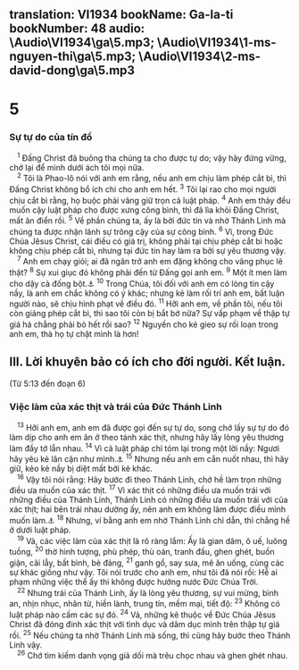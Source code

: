translation: VI1934
bookName: Ga-la-ti 
bookNumber: 48
audio: \Audio\VI1934\ga\5.mp3; \Audio\VI1934\1-ms-nguyen-thi\ga\5.mp3; \Audio\VI1934\2-ms-david-dong\ga\5.mp3
-------

<div class="title"><h1>5</h1><h3>Sự tự do của tín đồ</h3></div>
<span class="verse ga_5_1"> <sup>1</sup> Đấng Christ đã buông tha chúng ta cho được tự do; vậy hãy đứng vững, chớ lại để mình dưới ách tôi mọi nữa. <br/></span>
<span class="verse ga_5_2"> <sup>2</sup> Tôi là Phao-lô nói với anh em rằng, nếu anh em chịu làm phép cắt bì, thì Đấng Christ không bổ ích chi cho anh em hết. </span>
<span class="verse ga_5_3"><sup>3</sup> Tôi lại rao cho mọi người chịu cắt bì rằng, họ buộc phải vâng giữ trọn cả luật pháp. </span>
<span class="verse ga_5_4"><sup>4</sup> Anh em thảy đều muốn cậy luật pháp cho được xưng công bình, thì đã lìa khỏi Đấng Christ, mất ân điển rồi. </span>
<span class="verse ga_5_5"><sup>5</sup> Về phần chúng ta, ấy là bởi đức tin và nhờ Thánh Linh mà chúng ta được nhận lãnh sự trông cậy của sự công bình. </span>
<span class="verse ga_5_6"><sup>6</sup> Vì, trong Đức Chúa Jêsus Christ, cái điều có giá trị, không phải tại chịu phép cắt bì hoặc không chịu phép cắt bì, nhưng tại đức tin hay làm ra bởi sự yêu thương vậy. <br/></span>
<span class="verse ga_5_7"> <sup>7</sup> Anh em chạy giỏi; ai đã ngăn trở anh em đặng không cho vâng phục lẽ thật? </span>
<span class="verse ga_5_8"><sup>8</sup> Sự xui giục đó không phải đến từ Đấng gọi anh em. </span>
<span class="verse ga_5_9"><sup>9</sup> Một ít men làm cho dậy cả đống bột.<a data-toggle="tooltip" data-placement="bottom" title="1Co 5:6">⚓</a></span>
<span class="verse ga_5_10"><sup>10</sup> Trong Chúa, tôi đối với anh em có lòng tin cậy nầy, là anh em chắc không có ý khác; nhưng kẻ làm rối trí anh em, bất luận người nào, sẽ chịu hình phạt về điều đó. </span>
<span class="verse ga_5_11"><sup>11</sup> Hỡi anh em, về phần tôi, nếu tôi còn giảng phép cắt bì, thì sao tôi còn bị bắt bớ nữa? Sự vấp phạm về thập tự giá há chẳng phải bỏ hết rồi sao? </span>
<span class="verse ga_5_12"><sup>12</sup> Nguyền cho kẻ gieo sự rối loạn trong anh em, thà họ tự chặt mình là hơn! <br/></span>
<div class="title"><h2>III. Lời khuyên bảo có ích cho đời người. Kết luận.</h2><p>(Từ 5:13 đến đoạn 6)</p><h3>Việc làm của xác thịt và trái của Đức Thánh Linh</h3></div>
<span class="verse ga_5_13"> <sup>13</sup> Hỡi anh em, anh em đã được gọi đến sự tự do, song chớ lấy sự tự do đó làm dịp cho anh em ăn ở theo tánh xác thịt, nhưng hãy lấy lòng yêu thương làm đầy tớ lẫn nhau. </span>
<span class="verse ga_5_14"><sup>14</sup> Vì cả luật pháp chỉ tóm lại trong một lời nầy: Ngươi hãy yêu kẻ lân cận như mình.<a data-toggle="tooltip" data-placement="bottom" title="Le 19:18">⚓</a></span>
<span class="verse ga_5_15"><sup>15</sup> Nhưng nếu anh em cắn nuốt nhau, thì hãy giữ, kẻo kẻ nầy bị diệt mất bởi kẻ khác. <br/></span>
<span class="verse ga_5_16"> <sup>16</sup> Vậy tôi nói rằng: Hãy bước đi theo Thánh Linh, chớ hề làm trọn những điều ưa muốn của xác thịt. </span>
<span class="verse ga_5_17"><sup>17</sup> Vì xác thịt có những điều ưa muốn trái với những điều của Thánh Linh, Thánh Linh có những điều ưa muốn trái với của xác thịt; hai bên trái nhau dường ấy, nên anh em không làm được điều mình muốn làm.<a data-toggle="tooltip" data-placement="bottom" title="Ro 7:15-23">⚓</a></span>
<span class="verse ga_5_18"><sup>18</sup> Nhưng, ví bằng anh em nhờ Thánh Linh chỉ dẫn, thì chẳng hề ở dưới luật pháp. <br/></span>
<span class="verse ga_5_19"> <sup>19</sup> Vả, các việc làm của xác thịt là rõ ràng lắm: Ấy là gian dâm, ô uế, luông tuồng, </span>
<span class="verse ga_5_20"><sup>20</sup> thờ hình tượng, phù phép, thù oán, tranh đấu, ghen ghét, buồn giận, cãi lẫy, bất bình, bè đảng, </span>
<span class="verse ga_5_21"><sup>21</sup> ganh gổ, say sưa, mê ăn uống, cùng các sự khác giống như vậy. Tôi nói trước cho anh em, như tôi đã nói rồi: Hễ ai phạm những việc thể ấy thì không được hưởng nước Đức Chúa Trời. <br/></span>
<span class="verse ga_5_22"> <sup>22</sup> Nhưng trái của Thánh Linh, ấy là lòng yêu thương, sự vui mừng, bình an, nhịn nhục, nhân từ, hiền lành, trung tín, mềm mại, tiết độ: </span>
<span class="verse ga_5_23"><sup>23</sup> Không có luật pháp nào cấm các sự đó. </span>
<span class="verse ga_5_24"><sup>24</sup> Vả, những kẻ thuộc về Đức Chúa Jêsus Christ đã đóng đinh xác thịt với tình dục và dâm dục mình trên thập tự giá rồi. </span>
<span class="verse ga_5_25"><sup>25</sup> Nếu chúng ta nhờ Thánh Linh mà sống, thì cũng hãy bước theo Thánh Linh vậy. <br/></span>
<span class="verse ga_5_26"> <sup>26</sup> Chớ tìm kiếm danh vọng giả dối mà trêu chọc nhau và ghen ghét nhau. <br/></span>
